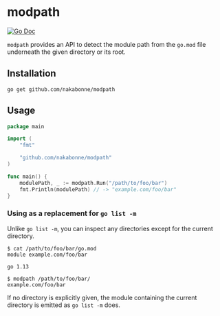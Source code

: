 # modpath

[![Go Doc](https://img.shields.io/badge/godoc-reference-blue.svg?style=flat-square)](http://godoc.org/github.com/nakabonne/modpath)

`modpath` provides an API to detect the module path from the `go.mod` file underneath the given directory or its root.

## Installation

```
go get github.com/nakabonne/modpath
```

## Usage

```go
package main

import (
	"fmt"

	"github.com/nakabonne/modpath"
)

func main() {
	modulePath, _ := modpath.Run("/path/to/foo/bar")
	fmt.Println(modulePath) // -> "example.com/foo/bar"
}
```

### Using as a replacement for `go list -m`

Unlike `go list -m`, you can inspect any directories except for the current directory.

```console
$ cat /path/to/foo/bar/go.mod
module example.com/foo/bar

go 1.13

$ modpath /path/to/foo/bar/
example.com/foo/bar
```

If no directory is explicitly given, the module containing the current directory is emitted as `go list -m` does.
